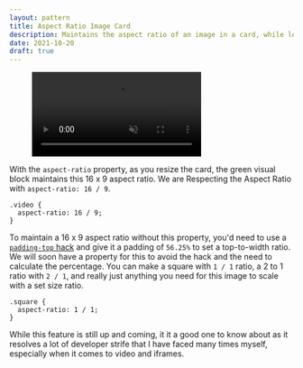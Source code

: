 ```yaml
---
layout: pattern
title: Aspect Ratio Image Card
description: Maintains the aspect ratio of an image in a card, while letting you resize the card.
date: 2021-10-20
draft: true
---
```


<figure class='w-figure'>
  <video controls autoplay loop muted playsinline class='w-screenshot'>
    <source src='https://storage.googleapis.com/web-dev-assets/one-line-layouts/10-aspectratio.mp4'>
  </video>
</figure>

With the `aspect-ratio` property, as you resize the card, the green visual block maintains this 16 x 9 aspect ratio. We are Respecting the Aspect Ratio with `aspect-ratio: 16 / 9`. 

```css/1
.video {
  aspect-ratio: 16 / 9;
}
```

To maintain a 16 x 9 aspect ratio without this property, you'd need to use a [`padding-top` hack](https://css-tricks.com/aspect-ratio-boxes/) and give it a padding of `56.25%` to set a top-to-width ratio. We will soon have a property for this to avoid the hack and the need to calculate the percentage. You can make a square with `1 / 1` ratio, a 2 to 1 ratio with `2 / 1`, and really just anything you need for this image to scale with a set size ratio.


```css/1
.square {
  aspect-ratio: 1 / 1;
}
```

While this feature is still up and coming, it it a good one to know about as it resolves a lot of developer strife that I have faced many times myself, especially when it comes to video and iframes.
